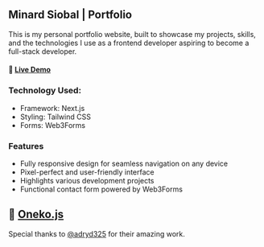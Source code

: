 ## Minard Siobal | Portfolio

This is my personal portfolio website, built to showcase my projects, skills, and the technologies I use as a frontend developer aspiring to become a full-stack developer.
#### 🔗 <a href="">Live Demo</a>

### Technology Used:

- Framework: Next.js
- Styling: Tailwind CSS
- Forms: Web3Forms

### Features

- Fully responsive design for seamless navigation on any device
- Pixel-perfect and user-friendly interface
- Highlights various development projects
- Functional contact form powered by Web3Forms

## 🔗 <a href="https://github.com/adryd325/oneko.js">Oneko.js</a> 

Special thanks to <a href="https://github.com/adryd325/">@adryd325<a/> for their amazing work.
